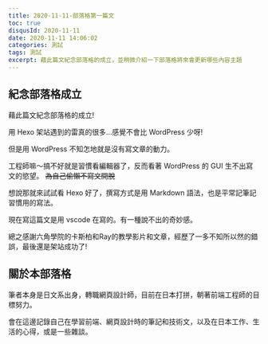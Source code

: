 ```yaml
---
title: 2020-11-11-部落格第一篇文
toc: true
disqusId: 2020-11-11
date: 2020-11-11 14:06:02
categories: 測試
tags: 測試
excerpt: 藉此篇文紀念部落格的成立，並稍微介紹一下部落格將來會更新哪些內容主題
---
```


## 紀念部落格成立

藉此篇文紀念部落格的成立!

用 Hexo 架站遇到的雷真的很多...感覺不會比 WordPress 少呀!

但是用 WordPress 不知怎地就是沒有寫文章的動力。

工程師嘛～搞不好就是習慣看編輯器了，反而看著 WordPress 的 GUI 生不出寫文的慾望。 ~~為自己偷懶不寫文開脫~~

想說那就來試試看 Hexo 好了，撰寫方式是用 Markdown 語法，也是平常記筆記習慣用的寫法。

現在寫這篇文是用 vscode 在寫的。有一種說不出的奇妙感。

總之感謝六角學院的卡斯柏和Ray的教學影片和文章，經歷了一多不知所以然的錯誤，最後還是架站成功了!


## 關於本部落格

筆者本身是日文系出身，轉職網頁設計師，目前在日本打拼，朝著前端工程師的目標努力。

會在這邊記錄自己在學習前端、網頁設計時的筆記和技術文，以及在日本工作、生活的心得，或是一些雜談。

